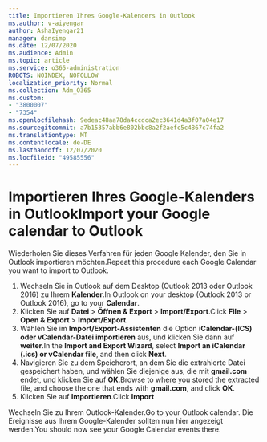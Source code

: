 ```yaml
---
title: Importieren Ihres Google-Kalenders in Outlook
ms.author: v-aiyengar
author: AshaIyengar21
manager: dansimp
ms.date: 12/07/2020
ms.audience: Admin
ms.topic: article
ms.service: o365-administration
ROBOTS: NOINDEX, NOFOLLOW
localization_priority: Normal
ms.collection: Adm_O365
ms.custom:
- "3800007"
- "7354"
ms.openlocfilehash: 9edeac48aa78da4ccdca2ec3641d4a3f07a04e17
ms.sourcegitcommit: a7b15357abb6e802bbc8a2f2aefc5c4867c74fa2
ms.translationtype: MT
ms.contentlocale: de-DE
ms.lasthandoff: 12/07/2020
ms.locfileid: "49585556"
---
```

# <a name="import-your-google-calendar-to-outlook"></a><span data-ttu-id="4078e-102">Importieren Ihres Google-Kalenders in Outlook</span><span class="sxs-lookup"><span data-stu-id="4078e-102">Import your Google calendar to Outlook</span></span>

<span data-ttu-id="4078e-103">Wiederholen Sie dieses Verfahren für jeden Google Kalender, den Sie in Outlook importieren möchten.</span><span class="sxs-lookup"><span data-stu-id="4078e-103">Repeat this procedure each Google Calendar you want to import to Outlook.</span></span>

1. <span data-ttu-id="4078e-104">Wechseln Sie in Outlook auf dem Desktop (Outlook 2013 oder Outlook 2016) zu Ihrem **Kalender**.</span><span class="sxs-lookup"><span data-stu-id="4078e-104">In Outlook on your desktop (Outlook 2013 or Outlook 2016), go to your **Calendar**.</span></span>
1. <span data-ttu-id="4078e-105">Klicken Sie auf **Datei**  >  **Öffnen & Export**  >  **Import/Export**.</span><span class="sxs-lookup"><span data-stu-id="4078e-105">Click **File** > **Open & Export** > **Import/Export**.</span></span>
1. <span data-ttu-id="4078e-106">Wählen Sie im **Import/Export-Assistenten** die Option **iCalendar-(ICS) oder vCalendar-Datei importieren** aus, und klicken Sie dann auf **weiter**.</span><span class="sxs-lookup"><span data-stu-id="4078e-106">In the **Import and Export Wizard**, select **Import an iCalendar (.ics) or vCalendar file**, and then click **Next**.</span></span>
1. <span data-ttu-id="4078e-107">Navigieren Sie zu dem Speicherort, an dem Sie die extrahierte Datei gespeichert haben, und wählen Sie diejenige aus, die mit **gmail.com** endet, und klicken Sie auf **OK**.</span><span class="sxs-lookup"><span data-stu-id="4078e-107">Browse to where you stored the extracted file, and choose the one that ends with **gmail.com**, and click **OK**.</span></span>
1. <span data-ttu-id="4078e-108">Klicken Sie auf **Importieren**.</span><span class="sxs-lookup"><span data-stu-id="4078e-108">Click **Import**</span></span>

<span data-ttu-id="4078e-109">Wechseln Sie zu Ihrem Outlook-Kalender.</span><span class="sxs-lookup"><span data-stu-id="4078e-109">Go to your Outlook calendar.</span></span> <span data-ttu-id="4078e-110">Die Ereignisse aus Ihrem Google-Kalender sollten nun hier angezeigt werden.</span><span class="sxs-lookup"><span data-stu-id="4078e-110">You should now see your Google Calendar events there.</span></span>
